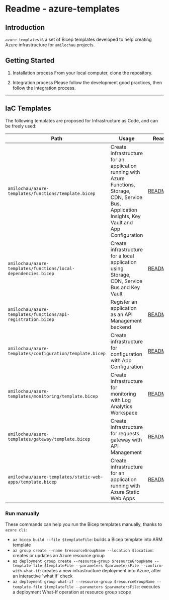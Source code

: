 # Readme - azure-templates

## Introduction

`azure-templates` is a set of Bicep templates developed to help creating Azure infrastructure for `amilochau` projects.

## Getting Started

1. Installation process
From your local computer, clone the repository.

2. Integration process
Please follow the development good practices, then follow the integration process.

---

## IaC Templates

The following templates are proposed for Infrastructure as Code, and can be freely used:

| Path | Usage | Readme |
| ---- | ----- | ------ |
| `amilochau/azure-templates/functions/template.bicep` | Create infrastructure for an application running with Azure Functions, Storage, CDN, Service Bus, Application Insights, Key Vault and App Configuration | [README.md](./functions/README.md) |
| `amilochau/azure-templates/functions/local-dependencies.bicep` | Create infrastructure for a local application using Storage, CDN, Service Bus and Key Vault | [README.md](./functions/README.md) |
| `amilochau/azure-templates/functions/api-registration.bicep` | Register an application as an API Management backend | [README.md](./functions/README.md) |
| `amilochau/azure-templates/configuration/template.bicep` | Create infrastructure for configuration with App Configuration | [README.md](./configuration/README.md) |
| `amilochau/azure-templates/monitoring/template.bicep` | Create infrastructure for monitoring with Log Analytics Workspace | [README.md](./monitoring/README.md) |
| `amilochau/azure-templates/gateway/template.bicep` | Create infrastructure for requests gateway with API Management | [README.md](./gateway/README.md) |
| `amilochau/azure-templates/static-web-apps/template.bicep` | Create infrastructure for an application running with Azure Static Web Apps | [README.md](./static-web-apps/README.md) |

### Run manually

These commands can help you run the Bicep templates manually, thanks to `azure cli`:

- `az bicep build --file $templateFile`: builds a Bicep template into ARM template
- `az group create --name $resourceGroupName --location $location`: creates or updates an Azure resource group
- `az deployment group create --resource-group $resourceGroupName --template-file $templateFile --parameters $parametersFile --confirm-with-what-if`: creates a new infrastructure deployment into Azure, after an interactive 'what if' check
- `az deployment group what-if --resource-group $resourceGroupName --template-file $templateFile --parameters $parametersFile`: executes a deployment What-If operation at resource group scope
